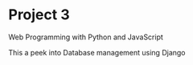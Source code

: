# Project 3

Web Programming with Python and JavaScript

This a peek into Database management using Django